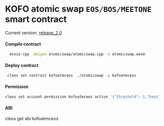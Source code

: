 # KOFO atomic swap `EOS/BOS/MEETONE` smart contract

Current version: [release_2.0](https://github.com/kofoproject/kofo_eos_contract/tree/release_2.0)

#### Compile contract 
```bash
  eosio-cpp -abigen atomicswap/atomicswap.cpp -o atomicswap.wasm
```

#### Deploy contract
```bash
 cleos set contract kofoatmceos  ./atomicswap -p kofoatmceos
```
#### Permission
```bash
cleos set account permission kofoatmceos active '{"threshold": 1,"keys": [{"key":${kofoatmceos public key}, "weight":1}],"accounts": [{"permission":{"actor": "kofoatmceos","permission":"eosio.code"},"weight":1}]}' owner -p kofoatmceos@owner
```

#### ABI

cleos get abi kofoatmceos
